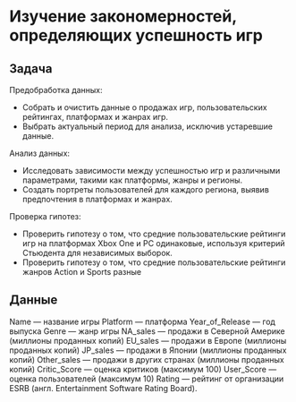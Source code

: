 # Изучение закономерностей, определяющих успешность игр

## Задача

Предобработка данных:

- Собрать и очистить данные о продажах игр, пользовательских рейтингах, платформах и жанрах игр.
- Выбрать актуальный период для анализа, исключив устаревшие данные.

Анализ данных:

- Исследовать зависимости между успешностью игр и различными параметрами, такими как платформы, жанры и регионы.
- Создать портреты пользователей для каждого региона, выявив предпочтения в платформах и жанрах.

Проверка гипотез:

- Проверить гипотезу о том, что средние пользовательские рейтинги игр на платформах Xbox One и PC одинаковые, используя критерий Стьюдента для независимых выборок.
- Проверить гипотезу о том, что средние пользовательские рейтинги жанров Action и Sports разные

## Данные

Name — название игры
Platform — платформа
Year_of_Release — год выпуска
Genre — жанр игры
NA_sales — продажи в Северной Америке (миллионы проданных копий)
EU_sales — продажи в Европе (миллионы проданных копий)
JP_sales — продажи в Японии (миллионы проданных копий)
Other_sales — продажи в других странах (миллионы проданных копий)
Critic_Score — оценка критиков (максимум 100)
User_Score — оценка пользователей (максимум 10)
Rating — рейтинг от организации ESRB (англ. Entertainment Software Rating Board).

